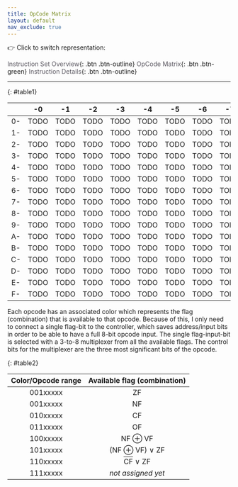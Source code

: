 ```yaml
---
title: OpCode Matrix
layout: default
nav_exclude: true
---
```


:point_right: Click to switch representation:

[Instruction Set Overview](./overview.html){: .btn .btn-outline}
[OpCode Matrix](./opcode-matrix.html){: .btn .btn-green}
[Instruction Details](./details.html){: .btn .btn-outline}

---

{: #table1}

|     |                   -0                   |                   -1                   |                   -2                   |                   -3                   |                   -4                   |                   -5                   |                   -6                   |                   -7                   |                   -8                   |                   -9                   |                   -A                   |                   -B                   |                   -C                   |                   -D                   |                   -E                   |                   -F                   |
| :-: | :------------------------------------: | :------------------------------------: | :------------------------------------: | :------------------------------------: | :------------------------------------: | :------------------------------------: | :------------------------------------: | :------------------------------------: | :------------------------------------: | :------------------------------------: | :------------------------------------: | :------------------------------------: | :------------------------------------: | :------------------------------------: | :------------------------------------: | :------------------------------------: |
| 0-  | <a href="" title="0x00: TODO">TODO</a> | <a href="" title="0x01: TODO">TODO</a> | <a href="" title="0x02: TODO">TODO</a> | <a href="" title="0x03: TODO">TODO</a> | <a href="" title="0x04: TODO">TODO</a> | <a href="" title="0x05: TODO">TODO</a> | <a href="" title="0x06: TODO">TODO</a> | <a href="" title="0x07: TODO">TODO</a> | <a href="" title="0x08: TODO">TODO</a> | <a href="" title="0x09: TODO">TODO</a> | <a href="" title="0x0A: TODO">TODO</a> | <a href="" title="0x0B: TODO">TODO</a> | <a href="" title="0x0C: TODO">TODO</a> | <a href="" title="0x0D: TODO">TODO</a> | <a href="" title="0x0E: TODO">TODO</a> | <a href="" title="0x0F: TODO">TODO</a> |
| 1-  | <a href="" title="0x10: TODO">TODO</a> | <a href="" title="0x11: TODO">TODO</a> | <a href="" title="0x12: TODO">TODO</a> | <a href="" title="0x13: TODO">TODO</a> | <a href="" title="0x14: TODO">TODO</a> | <a href="" title="0x15: TODO">TODO</a> | <a href="" title="0x16: TODO">TODO</a> | <a href="" title="0x17: TODO">TODO</a> | <a href="" title="0x18: TODO">TODO</a> | <a href="" title="0x19: TODO">TODO</a> | <a href="" title="0x1A: TODO">TODO</a> | <a href="" title="0x1B: TODO">TODO</a> | <a href="" title="0x1C: TODO">TODO</a> | <a href="" title="0x1D: TODO">TODO</a> | <a href="" title="0x1E: TODO">TODO</a> | <a href="" title="0x1F: TODO">TODO</a> |
| 2-  | <a href="" title="0x20: TODO">TODO</a> | <a href="" title="0x21: TODO">TODO</a> | <a href="" title="0x22: TODO">TODO</a> | <a href="" title="0x23: TODO">TODO</a> | <a href="" title="0x24: TODO">TODO</a> | <a href="" title="0x25: TODO">TODO</a> | <a href="" title="0x26: TODO">TODO</a> | <a href="" title="0x27: TODO">TODO</a> | <a href="" title="0x28: TODO">TODO</a> | <a href="" title="0x29: TODO">TODO</a> | <a href="" title="0x2A: TODO">TODO</a> | <a href="" title="0x2B: TODO">TODO</a> | <a href="" title="0x2C: TODO">TODO</a> | <a href="" title="0x2D: TODO">TODO</a> | <a href="" title="0x2E: TODO">TODO</a> | <a href="" title="0x2F: TODO">TODO</a> |
| 3-  | <a href="" title="0x30: TODO">TODO</a> | <a href="" title="0x31: TODO">TODO</a> | <a href="" title="0x32: TODO">TODO</a> | <a href="" title="0x33: TODO">TODO</a> | <a href="" title="0x34: TODO">TODO</a> | <a href="" title="0x35: TODO">TODO</a> | <a href="" title="0x36: TODO">TODO</a> | <a href="" title="0x37: TODO">TODO</a> | <a href="" title="0x38: TODO">TODO</a> | <a href="" title="0x39: TODO">TODO</a> | <a href="" title="0x3A: TODO">TODO</a> | <a href="" title="0x3B: TODO">TODO</a> | <a href="" title="0x3C: TODO">TODO</a> | <a href="" title="0x3D: TODO">TODO</a> | <a href="" title="0x3E: TODO">TODO</a> | <a href="" title="0x3F: TODO">TODO</a> |
| 4-  | <a href="" title="0x40: TODO">TODO</a> | <a href="" title="0x41: TODO">TODO</a> | <a href="" title="0x42: TODO">TODO</a> | <a href="" title="0x43: TODO">TODO</a> | <a href="" title="0x44: TODO">TODO</a> | <a href="" title="0x45: TODO">TODO</a> | <a href="" title="0x46: TODO">TODO</a> | <a href="" title="0x47: TODO">TODO</a> | <a href="" title="0x48: TODO">TODO</a> | <a href="" title="0x49: TODO">TODO</a> | <a href="" title="0x4A: TODO">TODO</a> | <a href="" title="0x4B: TODO">TODO</a> | <a href="" title="0x4C: TODO">TODO</a> | <a href="" title="0x4D: TODO">TODO</a> | <a href="" title="0x4E: TODO">TODO</a> | <a href="" title="0x4F: TODO">TODO</a> |
| 5-  | <a href="" title="0x50: TODO">TODO</a> | <a href="" title="0x51: TODO">TODO</a> | <a href="" title="0x52: TODO">TODO</a> | <a href="" title="0x53: TODO">TODO</a> | <a href="" title="0x54: TODO">TODO</a> | <a href="" title="0x55: TODO">TODO</a> | <a href="" title="0x56: TODO">TODO</a> | <a href="" title="0x57: TODO">TODO</a> | <a href="" title="0x58: TODO">TODO</a> | <a href="" title="0x59: TODO">TODO</a> | <a href="" title="0x5A: TODO">TODO</a> | <a href="" title="0x5B: TODO">TODO</a> | <a href="" title="0x5C: TODO">TODO</a> | <a href="" title="0x5D: TODO">TODO</a> | <a href="" title="0x5E: TODO">TODO</a> | <a href="" title="0x5F: TODO">TODO</a> |
| 6-  | <a href="" title="0x60: TODO">TODO</a> | <a href="" title="0x61: TODO">TODO</a> | <a href="" title="0x62: TODO">TODO</a> | <a href="" title="0x63: TODO">TODO</a> | <a href="" title="0x64: TODO">TODO</a> | <a href="" title="0x65: TODO">TODO</a> | <a href="" title="0x66: TODO">TODO</a> | <a href="" title="0x67: TODO">TODO</a> | <a href="" title="0x68: TODO">TODO</a> | <a href="" title="0x69: TODO">TODO</a> | <a href="" title="0x6A: TODO">TODO</a> | <a href="" title="0x6B: TODO">TODO</a> | <a href="" title="0x6C: TODO">TODO</a> | <a href="" title="0x6D: TODO">TODO</a> | <a href="" title="0x6E: TODO">TODO</a> | <a href="" title="0x6F: TODO">TODO</a> |
| 7-  | <a href="" title="0x70: TODO">TODO</a> | <a href="" title="0x71: TODO">TODO</a> | <a href="" title="0x72: TODO">TODO</a> | <a href="" title="0x73: TODO">TODO</a> | <a href="" title="0x74: TODO">TODO</a> | <a href="" title="0x75: TODO">TODO</a> | <a href="" title="0x76: TODO">TODO</a> | <a href="" title="0x77: TODO">TODO</a> | <a href="" title="0x78: TODO">TODO</a> | <a href="" title="0x79: TODO">TODO</a> | <a href="" title="0x7A: TODO">TODO</a> | <a href="" title="0x7B: TODO">TODO</a> | <a href="" title="0x7C: TODO">TODO</a> | <a href="" title="0x7D: TODO">TODO</a> | <a href="" title="0x7E: TODO">TODO</a> | <a href="" title="0x7F: TODO">TODO</a> |
| 8-  | <a href="" title="0x80: TODO">TODO</a> | <a href="" title="0x81: TODO">TODO</a> | <a href="" title="0x82: TODO">TODO</a> | <a href="" title="0x83: TODO">TODO</a> | <a href="" title="0x84: TODO">TODO</a> | <a href="" title="0x85: TODO">TODO</a> | <a href="" title="0x86: TODO">TODO</a> | <a href="" title="0x87: TODO">TODO</a> | <a href="" title="0x88: TODO">TODO</a> | <a href="" title="0x89: TODO">TODO</a> | <a href="" title="0x8A: TODO">TODO</a> | <a href="" title="0x8B: TODO">TODO</a> | <a href="" title="0x8C: TODO">TODO</a> | <a href="" title="0x8D: TODO">TODO</a> | <a href="" title="0x8E: TODO">TODO</a> | <a href="" title="0x8F: TODO">TODO</a> |
| 9-  | <a href="" title="0x90: TODO">TODO</a> | <a href="" title="0x91: TODO">TODO</a> | <a href="" title="0x92: TODO">TODO</a> | <a href="" title="0x93: TODO">TODO</a> | <a href="" title="0x94: TODO">TODO</a> | <a href="" title="0x95: TODO">TODO</a> | <a href="" title="0x96: TODO">TODO</a> | <a href="" title="0x97: TODO">TODO</a> | <a href="" title="0x98: TODO">TODO</a> | <a href="" title="0x99: TODO">TODO</a> | <a href="" title="0x9A: TODO">TODO</a> | <a href="" title="0x9B: TODO">TODO</a> | <a href="" title="0x9C: TODO">TODO</a> | <a href="" title="0x9D: TODO">TODO</a> | <a href="" title="0x9E: TODO">TODO</a> | <a href="" title="0x9F: TODO">TODO</a> |
| A-  | <a href="" title="0xA0: TODO">TODO</a> | <a href="" title="0xA1: TODO">TODO</a> | <a href="" title="0xA2: TODO">TODO</a> | <a href="" title="0xA3: TODO">TODO</a> | <a href="" title="0xA4: TODO">TODO</a> | <a href="" title="0xA5: TODO">TODO</a> | <a href="" title="0xA6: TODO">TODO</a> | <a href="" title="0xA7: TODO">TODO</a> | <a href="" title="0xA8: TODO">TODO</a> | <a href="" title="0xA9: TODO">TODO</a> | <a href="" title="0xAA: TODO">TODO</a> | <a href="" title="0xAB: TODO">TODO</a> | <a href="" title="0xAC: TODO">TODO</a> | <a href="" title="0xAD: TODO">TODO</a> | <a href="" title="0xAE: TODO">TODO</a> | <a href="" title="0xAF: TODO">TODO</a> |
| B-  | <a href="" title="0xB0: TODO">TODO</a> | <a href="" title="0xB1: TODO">TODO</a> | <a href="" title="0xB2: TODO">TODO</a> | <a href="" title="0xB3: TODO">TODO</a> | <a href="" title="0xB4: TODO">TODO</a> | <a href="" title="0xB5: TODO">TODO</a> | <a href="" title="0xB6: TODO">TODO</a> | <a href="" title="0xB7: TODO">TODO</a> | <a href="" title="0xB8: TODO">TODO</a> | <a href="" title="0xB9: TODO">TODO</a> | <a href="" title="0xBA: TODO">TODO</a> | <a href="" title="0xBB: TODO">TODO</a> | <a href="" title="0xBC: TODO">TODO</a> | <a href="" title="0xBD: TODO">TODO</a> | <a href="" title="0xBE: TODO">TODO</a> | <a href="" title="0xBF: TODO">TODO</a> |
| C-  | <a href="" title="0xC0: TODO">TODO</a> | <a href="" title="0xC1: TODO">TODO</a> | <a href="" title="0xC2: TODO">TODO</a> | <a href="" title="0xC3: TODO">TODO</a> | <a href="" title="0xC4: TODO">TODO</a> | <a href="" title="0xC5: TODO">TODO</a> | <a href="" title="0xC6: TODO">TODO</a> | <a href="" title="0xC7: TODO">TODO</a> | <a href="" title="0xC8: TODO">TODO</a> | <a href="" title="0xC9: TODO">TODO</a> | <a href="" title="0xCA: TODO">TODO</a> | <a href="" title="0xCB: TODO">TODO</a> | <a href="" title="0xCC: TODO">TODO</a> | <a href="" title="0xCD: TODO">TODO</a> | <a href="" title="0xCE: TODO">TODO</a> | <a href="" title="0xCF: TODO">TODO</a> |
| D-  | <a href="" title="0xD0: TODO">TODO</a> | <a href="" title="0xD1: TODO">TODO</a> | <a href="" title="0xD2: TODO">TODO</a> | <a href="" title="0xD3: TODO">TODO</a> | <a href="" title="0xD4: TODO">TODO</a> | <a href="" title="0xD5: TODO">TODO</a> | <a href="" title="0xD6: TODO">TODO</a> | <a href="" title="0xD7: TODO">TODO</a> | <a href="" title="0xD8: TODO">TODO</a> | <a href="" title="0xD9: TODO">TODO</a> | <a href="" title="0xDA: TODO">TODO</a> | <a href="" title="0xDB: TODO">TODO</a> | <a href="" title="0xDC: TODO">TODO</a> | <a href="" title="0xDD: TODO">TODO</a> | <a href="" title="0xDE: TODO">TODO</a> | <a href="" title="0xDF: TODO">TODO</a> |
| E-  | <a href="" title="0xE0: TODO">TODO</a> | <a href="" title="0xE1: TODO">TODO</a> | <a href="" title="0xE2: TODO">TODO</a> | <a href="" title="0xE3: TODO">TODO</a> | <a href="" title="0xE4: TODO">TODO</a> | <a href="" title="0xE5: TODO">TODO</a> | <a href="" title="0xE6: TODO">TODO</a> | <a href="" title="0xE7: TODO">TODO</a> | <a href="" title="0xE8: TODO">TODO</a> | <a href="" title="0xE9: TODO">TODO</a> | <a href="" title="0xEA: TODO">TODO</a> | <a href="" title="0xEB: TODO">TODO</a> | <a href="" title="0xEC: TODO">TODO</a> | <a href="" title="0xED: TODO">TODO</a> | <a href="" title="0xEE: TODO">TODO</a> | <a href="" title="0xEF: TODO">TODO</a> |
| F-  | <a href="" title="0xF0: TODO">TODO</a> | <a href="" title="0xF1: TODO">TODO</a> | <a href="" title="0xF2: TODO">TODO</a> | <a href="" title="0xF3: TODO">TODO</a> | <a href="" title="0xF4: TODO">TODO</a> | <a href="" title="0xF5: TODO">TODO</a> | <a href="" title="0xF6: TODO">TODO</a> | <a href="" title="0xF7: TODO">TODO</a> | <a href="" title="0xF8: TODO">TODO</a> | <a href="" title="0xF9: TODO">TODO</a> | <a href="" title="0xFA: TODO">TODO</a> | <a href="" title="0xFB: TODO">TODO</a> | <a href="" title="0xFC: TODO">TODO</a> | <a href="" title="0xFD: TODO">TODO</a> | <a href="" title="0xFE: TODO">TODO</a> | <a href="" title="0xFF: TODO">TODO</a> |

Each opcode has an associated color which represents the flag (combination) that is available to that opcode.
Because of this, I only need to connect a single flag-bit to the controller, which saves address/input bits in order to be able to have a full 8-bit opcode input.
The single flag-input-bit is selected with a 3-to-8 multiplexer from all the available flags. The control bits for the multiplexer are the three most significant bits of the opcode.

{: #table2}

| Color/Opcode range |                Available flag (combination)                |
| :----------------: | :--------------------------------------------------------: |
|      001xxxxx      |                             ZF                             |
|      001xxxxx      |                             NF                             |
|      010xxxxx      |                             CF                             |
|      011xxxxx      |                             OF                             |
|      100xxxxx      |                       NF &oplus; VF                        |
|      101xxxxx      |                  (NF &oplus; VF) &or; ZF                   |
|      110xxxxx      | <span style="text-decoration: overline;">CF</span> &or; ZF |
|      111xxxxx      |                 <i> not assigned yet </i>                  |

<style>
 :root {
   --color1: #ff000060;
   --color2: #ffe60060;
   --color3: #0055ff60;
   --color4: #09ff0060;
   --color5: #7a521b60;
   --color6: #ff00ff60;
   --color7: #00ddff60;
   --color8: #ff910060;
   --matrix-hover-color: #ffffff;
 }

 #table1 th,
 #table1 td {
  min-width: 0rem;
  padding: 0rem;
  margin: 0rem; 
  border-width: 1px;
  border-color: black;
 }

 a:link {
  color: #5c5962;
  text-decoration: none;
 }

 #table1 thead th {
  border-width: 1px;
  border-color: black;
 }

 #table1 {
  line-height: 1.5;
  border-spacing: 0px; 
 }

 #table1 tr:nth-child(1),
 #table1 tr:nth-child(2),
 #table2 tr:nth-child(1) td:first-child {
  background-color: var(--color1);
 }

 #table1 tr:nth-child(3),
 #table1 tr:nth-child(4),
 #table2 tr:nth-child(2) td:first-child {
  background-color: var(--color2);
 }

 #table1 tr:nth-child(5),
 #table1 tr:nth-child(6),
 #table2 tr:nth-child(3) td:first-child {
  background-color: var(--color3);
 }

 #table1 tr:nth-child(7),
 #table1 tr:nth-child(8),
 #table2 tr:nth-child(4) td:first-child {
  background-color: var(--color4);
 }

 #table1 tr:nth-child(9),
 #table1 tr:nth-child(10),
 #table2 tr:nth-child(5) td:first-child {
  background-color: var(--color5);
 }

 #table1 tr:nth-child(11),
 #table1 tr:nth-child(12),
 #table2 tr:nth-child(6) td:first-child {
  background-color: var(--color6);
 }

 #table1 tr:nth-child(13),
 #table1 tr:nth-child(14),
 #table2 tr:nth-child(7) td:first-child {
  background-color: var(--color7);
 }

 #table1 tr:nth-child(15),
 #table1 tr:nth-child(16),
 #table2 tr:nth-child(8) td:first-child {
  background-color: var(--color8);
 }

 #table1 td:hover {
  background-color: var(--matrix-hover-color);
 }

 #table1 td {
   background-color: inherit;
 }


 #table1 th:first-child,
 #table1 td:first-child {
  position: sticky;
  left: 0;
  z-index: 2;
  background: #D6D6FF;
  font-weight: bold;
 }

 #table1 th {
    background: #D6D6FF;
 }
</style>
